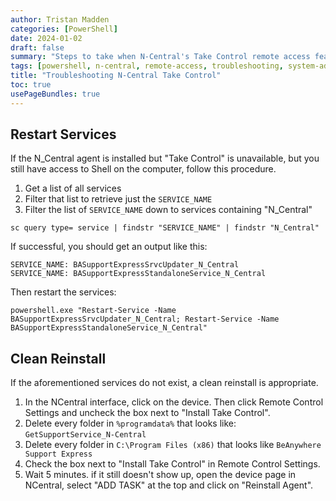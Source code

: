```yaml
---
author: Tristan Madden
categories: [PowerShell]
date: 2024-01-02
draft: false
summary: "Steps to take when N-Central's Take Control remote access feature isn't working, including how to restart the necessary services."
tags: [powershell, n-central, remote-access, troubleshooting, system-administration]
title: "Troubleshooting N-Central Take Control"
toc: true
usePageBundles: true
---
```


## Restart Services

If the N_Central agent is installed but "Take Control" is unavailable, but you still have access to Shell on the computer, follow this procedure.

1. Get a list of all services
2. Filter that list to retrieve just the `SERVICE_NAME`
3. Filter the list of `SERVICE_NAME` down to services containing "N_Central"

```shell
sc query type= service | findstr "SERVICE_NAME" | findstr "N_Central"
```
If successful, you should get an output like this:
```
SERVICE_NAME: BASupportExpressSrvcUpdater_N_Central                             
SERVICE_NAME: BASupportExpressStandaloneService_N_Central
```
Then restart the services:
```shell
powershell.exe "Restart-Service -Name BASupportExpressSrvcUpdater_N_Central; Restart-Service -Name BASupportExpressStandaloneService_N_Central"
```

## Clean Reinstall

If the aforementioned services do not exist, a clean reinstall is appropriate. 

1. In the NCentral interface, click on the device. Then click Remote Control Settings and uncheck the box next to "Install Take Control". 
2. Delete every folder in `%programdata%` that looks like: `GetSupportService_N-Central`
3. Delete every folder in `C:\Program Files (x86)` that looks like `BeAnywhere Support Express`
4. Check the box next to "Install Take Control" in Remote Control Settings.
5. Wait 5 minutes. if it still doesn't show up, open the device page in NCentral, select "ADD TASK" at the top and click on "Reinstall Agent".